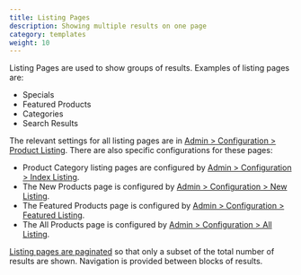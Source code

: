 ```yaml
---
title: Listing Pages 
description: Showing multiple results on one page 
category: templates
weight: 10
---
```


Listing Pages are used to show groups of results.  Examples of listing pages are: 

- Specials 
- Featured Products
- Categories 
- Search Results 

The relevant settings for all listing pages are in [Admin > Configuration > Product Listing](/user/admin_pages/configuration/configuration_productlisting/).  There are also specific configurations for these pages: 

- Product Category listing pages are configured by [Admin > Configuration > Index Listing](/user/admin_pages/configuration/configuration_indexlisting/).
- The New Products page is configured by [Admin > Configuration > New Listing](/user/admin_pages/configuration/configuration_newlisting/).
- The Featured Products page is configured by [Admin > Configuration > Featured Listing](/user/admin_pages/configuration/configuration_featuredlisting/).
- The All Products page is configured by [Admin > Configuration > All Listing](/user/admin_pages/configuration/configuration_alllisting/).

[Listing pages are paginated](/user/template/pagination/) so that only a subset of the total number of results are shown.  Navigation is provided between blocks of results. 

